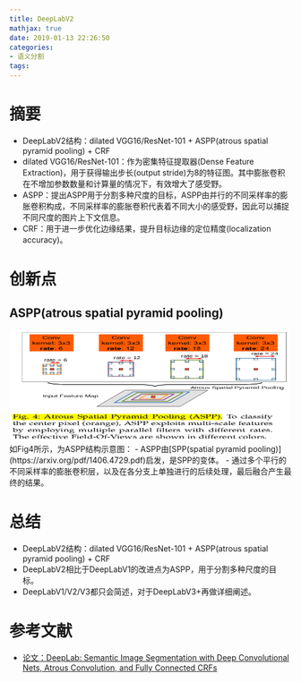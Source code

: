 ```yaml
---
title: DeepLabV2
mathjax: true
date: 2019-01-13 22:26:50
categories: 
- 语义分割
tags:
---
```


# 摘要
- DeepLabV2结构：dilated VGG16/ResNet-101 + ASPP(atrous spatial pyramid pooling) + CRF
 - dilated VGG16/ResNet-101：作为密集特征提取器(Dense Feature Extraction)，用于获得输出步长(output stride)为8的特征图。其中膨胀卷积在不增加参数数量和计算量的情况下，有效增大了感受野。
 - ASPP：提出ASPP用于分割多种尺度的目标，ASPP由并行的不同采样率的膨胀卷积构成，不同采样率的膨胀卷积代表着不同大小的感受野，因此可以捕捉不同尺度的图片上下文信息。
 - CRF：用于进一步优化边缘结果，提升目标边缘的定位精度(localization accuracy)。

<!-- more -->

# 创新点

## ASPP(atrous spatial pyramid pooling)
<img src="/images/DeepLabV2/1.png"  width = "500" height = "200"/>
如Fig4所示，为ASPP结构示意图：
- ASPP由[SPP(spatial pyramid pooling)](https://arxiv.org/pdf/1406.4729.pdf)启发，是SPP的变体。
- 通过多个平行的不同采样率的膨胀卷积层，以及在各分支上单独进行的后续处理，最后融合产生最终的结果。

# 总结
- DeepLabV2结构：dilated VGG16/ResNet-101 + ASPP(atrous spatial pyramid pooling) + CRF
- DeepLabV2相比于DeepLabV1的改进点为ASPP，用于分割多种尺度的目标。
- DeepLabV1/V2/V3都只会简述，对于DeepLabV3+再做详细阐述。

# 参考文献
- [论文：DeepLab: Semantic Image Segmentation with Deep Convolutional Nets, Atrous Convolution, and Fully Connected CRFs](https://arxiv.org/pdf/1606.00915.pdf)


